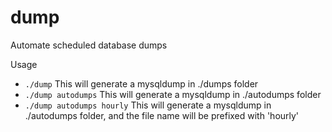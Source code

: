 # dump
Automate scheduled database dumps

Usage

- `./dump` This will generate a mysqldump in ./dumps folder
- `./dump autodumps` This will generate a mysqldump in ./autodumps folder
- `./dump autodumps hourly` This will generate a mysqldump in ./autodumps folder, and the file name will be prefixed with 'hourly'
